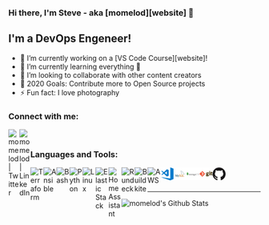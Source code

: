 ### Hi there, I'm Steve - aka [momelod][website] 👋

## I'm a DevOps Engeneer!
- 🔭 I’m currently working on a [VS Code Course][website]!
- 🌱 I’m currently learning everything 🤣
- 👯 I’m looking to collaborate with other content creators
- 🥅 2020 Goals: Contribute more to Open Source projects
- ⚡ Fun fact: I love photography

### Connect with me:

[<img align="left" alt="momelod | Twitter" width="22px" src="https://cdn.jsdelivr.net/npm/simple-icons@v3/icons/twitter.svg" />][twitter]
[<img align="left" alt="momelod | LinkedIn" width="22px" src="https://cdn.jsdelivr.net/npm/simple-icons@v3/icons/linkedin.svg" />][linkedin]

<br />

### Languages and Tools:

<img align="left" alt="Terraform" width="26px" src="https://www.terraform.io/assets/images/og-image-8b3e4f7d.png" />
<img align="left" alt="Ansible" width="26px" src="https://commons.wikimedia.org/wiki/File:Ansible_logo.svg" />
<img align="left" alt="Bash" width="26px" src="https://commons.wikimedia.org/wiki/File:Bash_Logo_Colored.svg" />
<img align="left" alt="Python" width="26px" src="https://commons.wikimedia.org/wiki/File:Python-logo-notext.svg" />
<img align="left" alt="Linux" width="26px" src="https://commons.wikimedia.org/wiki/File:Linux_logo.jpg" />
<img align="left" alt="Elastic Stack" width="26px" src="https://static-www.elastic.co/v3/assets/bltefdd0b53724fa2ce/blt5a54f1ac0a58f1a1/5ea8c80f4d8c1963bdceefef/brand-elastic-glyph-220x130.svg" />
<img align="left" alt="Home Assistant" width="26px" src="https://commons.wikimedia.org/wiki/File:Home_Assistant_Logo.svg" />
<img align="left" alt="Rundeck" width="26px" src="https://symbols.getvecta.com/stencil_94/121_rundeck-icon.ef662fabd1.svg" />
<img align="left" alt="Buildkite" width="26px" src="https://buildkite.com/_next/static/assets/assets/images/brand-assets/buildkite-mark-on-light-a779d845.svg" />
<img align="left" alt="AWS" width="26px" src="https://commons.wikimedia.org/wiki/File:Amazon_Web_Services_Logo.svg" />
<img align="left" alt="Visual Studio Code" width="26px" src="https://raw.githubusercontent.com/github/explore/80688e429a7d4ef2fca1e82350fe8e3517d3494d/topics/visual-studio-code/visual-studio-code.png" />
<img align="left" alt="MySQL" width="26px" src="https://raw.githubusercontent.com/github/explore/80688e429a7d4ef2fca1e82350fe8e3517d3494d/topics/mysql/mysql.png" />
<img align="left" alt="MongoDB" width="26px" src="https://raw.githubusercontent.com/github/explore/80688e429a7d4ef2fca1e82350fe8e3517d3494d/topics/mongodb/mongodb.png" />
<img align="left" alt="Git" width="26px" src="https://raw.githubusercontent.com/github/explore/80688e429a7d4ef2fca1e82350fe8e3517d3494d/topics/git/git.png" />
<img align="left" alt="GitHub" width="26px" src="https://raw.githubusercontent.com/github/explore/78df643247d429f6cc873026c0622819ad797942/topics/github/github.png" />


<br />
<br />

---

<img align="left" alt="momelod's Github Stats" src="https://github-readme-stats.vercel.app/api?username=momelod&show_icons=true&hide_border=true" />

[twitter]: https://twitter.com/momelod
[linkedin]: https://linkedin.com/in/momelod